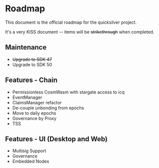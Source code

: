 # Roadmap

This document is the official roadmap for the quicksilver project.

It's a very KISS document -- items will be ~~strikethrough~~ when completed.


## Maintenance

* ~~Upgrade to SDK 47~~
* Upgrade to SDK 50


## Features - Chain

* Permissionless CosmWasm with stargate access to icq
* EventManager
* ClaimsManager refactor
* De-couple unbonding from epochs
* Move to daily epochs
* Governance by Proxy
* TSS


## Features - UI (Desktop and Web)

* Multisig Support
* Governance
* Embedded Nodes


